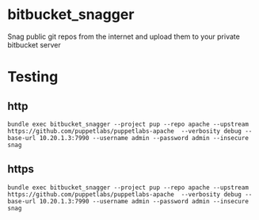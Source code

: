 # bitbucket_snagger
Snag public git repos from the internet and upload them to your private bitbucket server

# Testing

## http
```shell
bundle exec bitbucket_snagger --project pup --repo apache --upstream https://github.com/puppetlabs/puppetlabs-apache  --verbosity debug --base-url 10.20.1.3:7990 --username admin --password admin --insecure snag
```

## https
```shell
bundle exec bitbucket_snagger --project pup --repo apache --upstream https://github.com/puppetlabs/puppetlabs-apache  --verbosity debug --base-url 10.20.1.3:7990 --username admin --password admin --insecure snag
```
